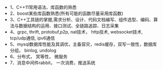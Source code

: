 - 1、C++11常用语法、库函数的熟悉
- 2、boost某些库函数熟悉(所有可能的函数尽量采用库函数)
- 3、C++工具链的掌握,需求分析、设计、代码文档编写、组件选型、编码、算法与数据结构的运用、接口测试、全链路追踪、日志采集
- 4、grpc, thrift, protobuf,p2p, nat技术， http技术,  websocket技术, tcp/udp通信, ipv6通信
- 5、mysql数据库性能及其调优，主备容灾，redis缓存，双写一致性，数据库分组， binlog, undolog
- 6、分布式， 冥等性， 微服务
- 7、消息中间件rabbit， 一次消费，推送系统
